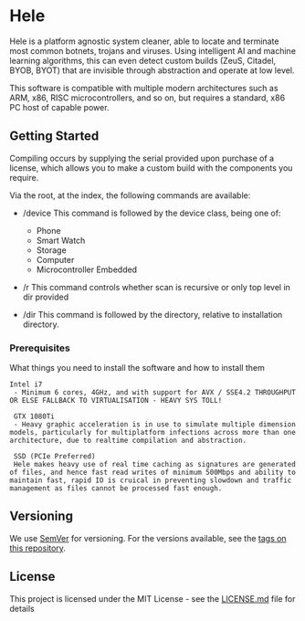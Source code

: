 # Hele

Hele is a platform agnostic system cleaner, able to locate and terminate most common botnets, trojans and viruses. Using intelligent AI and machine learning algorithms, this can even detect custom builds (ZeuS, Citadel, BYOB, BYOT) that are invisible through abstraction and operate at low level.

This software is compatible with multiple modern architectures such as ARM, x86, RISC microcontrollers, and so on, but requires a standard, x86 PC host of capable power.

## Getting Started

Compiling occurs by supplying the serial provided upon purchase of a license, which allows you to make a custom build with the components you require.

Via the root, at the index, the following commands are available:

- /device
 This command is followed by the device class, being one of:
  - Phone
  - Smart Watch
  - Storage
  - Computer
  - Microcontroller Embedded
  
- /r
 This command controls whether scan is recursive or only top level in dir provided
 
- /dir
 This command is followed by the directory, relative to installation directory.
### Prerequisites

What things you need to install the software and how to install them

```
Intel i7
 - Minimum 6 cores, 4GHz, and with support for AVX / SSE4.2 THROUGHPUT OR ELSE FALLBACK TO VIRTUALISATION - HEAVY SYS TOLL!
 
 GTX 1080Ti
 - Heavy graphic acceleration is in use to simulate multiple dimension models, particularly for multiplatform infections across more than one architecture, due to realtime compilation and abstraction.
 
 SSD (PCIe Preferred)
 Hele makes heavy use of real time caching as signatures are generated of files, and hence fast read writes of minimum 500Mbps and ability to maintain fast, rapid IO is cruical in preventing slowdown and traffic management as files cannot be processed fast enough.
```
## Versioning

We use [SemVer](http://semver.org/) for versioning. For the versions available, see the [tags on this repository](https://github.com/your/project/tags). 


## License

This project is licensed under the MIT License - see the [LICENSE.md](LICENSE.md) file for details
